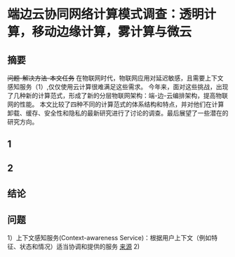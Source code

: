 # 端边云协同网络计算模式调查：透明计算，移动边缘计算，雾计算与微云
## 摘要
~~问题-解决方法-本文任务~~
在物联网时代，物联网应用对延迟敏感，且需要上下文感知服务（1）,仅仅使用云计算很难满足这些需求。
今年来，面对这些挑战，出现了几种新的计算范式，形成了新的分层物联网架构：端-边-云编排架构，提高物联网的性能。
本文比较了四种不同的计算范式的体系结构和特点，并对他们在计算卸载、缓存、安全性和隐私的最新研究进行了讨论的调查。最后展望了一些潜在的研究方向。
## 1 
## 2
## 结论
## 问题
1）上下文感知服务(Context-awareness Service)：根据用户上下文（例如特征、状态和情况）适当协调和提供的服务 [来源](https://www.igi-global.com/dictionary/context-aware-services/5641)
2)
